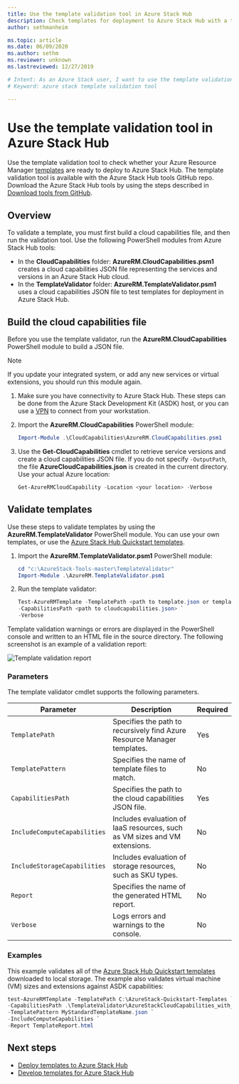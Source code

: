 ```yaml
---
title: Use the template validation tool in Azure Stack Hub 
description: Check templates for deployment to Azure Stack Hub with a template validation tool.
author: sethmanheim

ms.topic: article
ms.date: 06/09/2020
ms.author: sethm
ms.reviewer: unknown
ms.lastreviewed: 12/27/2019

# Intent: As an Azure Stack user, I want to use the template validation tool so I can see if my templates are ready to deploy.
# Keyword: azure stack template validation tool

---
```



# Use the template validation tool in Azure Stack Hub

Use the template validation tool to check whether your Azure Resource Manager [templates](azure-stack-arm-templates.md) are ready to deploy to Azure Stack Hub. The template validation tool is available with the Azure Stack Hub tools GitHub repo. Download the Azure Stack Hub tools by using the steps described in [Download tools from GitHub](../operator/azure-stack-powershell-download.md).

## Overview

To validate a template, you must first build a cloud capabilities file, and then run the validation tool. Use the following PowerShell modules from Azure Stack Hub tools:

- In the **CloudCapabilities** folder: **AzureRM.CloudCapabilities.psm1** creates a cloud capabilities JSON file representing the services and versions in an Azure Stack Hub cloud.
- In the **TemplateValidator** folder: **AzureRM.TemplateValidator.psm1** uses a cloud capabilities JSON file to test templates for deployment in Azure Stack Hub.

## Build the cloud capabilities file

Before you use the template validator, run the **AzureRM.CloudCapabilities** PowerShell module to build a JSON file.

> [!NOTE]
> If you update your integrated system, or add any new services or virtual extensions, you should run this module again.

1. Make sure you have connectivity to Azure Stack Hub. These steps can be done from the Azure Stack Development Kit (ASDK) host, or you can use a [VPN](../asdk/asdk-connect.md#connect-to-azure-stack-using-vpn) to connect from your workstation.
2. Import the **AzureRM.CloudCapabilities** PowerShell module:

    ```powershell
    Import-Module .\CloudCapabilities\AzureRM.CloudCapabilities.psm1
    ```

3. Use the **Get-CloudCapabilities** cmdlet to retrieve service versions and create a cloud capabilities JSON file. If you do not specify `-OutputPath`, the file **AzureCloudCapabilities.json** is created in the current directory. Use your actual Azure location:

    ```powershell
    Get-AzureRMCloudCapability -Location <your location> -Verbose
    ```

## Validate templates

Use these steps to validate templates by using the **AzureRM.TemplateValidator** PowerShell module. You can use your own templates, or use the [Azure Stack Hub Quickstart templates](https://github.com/Azure/AzureStack-QuickStart-Templates).

1. Import the **AzureRM.TemplateValidator.psm1** PowerShell module:

    ```powershell
    cd "c:\AzureStack-Tools-master\TemplateValidator"
    Import-Module .\AzureRM.TemplateValidator.psm1
    ```

2. Run the template validator:

    ```powershell
    Test-AzureRMTemplate -TemplatePath <path to template.json or template folder> `
    -CapabilitiesPath <path to cloudcapabilities.json> `
    -Verbose
    ```

Template validation warnings or errors are displayed in the PowerShell console and written to an HTML file in the source directory. The following screenshot is an example of a validation report:

![Template validation report](./media/azure-stack-validate-templates/image1.png)

### Parameters

The template validator cmdlet supports the following parameters.

| Parameter | Description | Required |
| ----- | -----| ----- |
| `TemplatePath` | Specifies the path to recursively find Azure Resource Manager templates. | Yes |
| `TemplatePattern` | Specifies the name of template files to match. | No |
| `CapabilitiesPath` | Specifies the path to the cloud capabilities JSON file. | Yes |
| `IncludeComputeCapabilities` | Includes evaluation of IaaS resources, such as VM sizes and VM extensions. | No |
| `IncludeStorageCapabilities` | Includes evaluation of storage resources, such as SKU types. | No |
| `Report` | Specifies the name of the generated HTML report. | No |
| `Verbose` | Logs errors and warnings to the console. | No|

### Examples

This example validates all of the [Azure Stack Hub Quickstart templates](https://github.com/Azure/AzureStack-QuickStart-Templates) downloaded to local storage. The example also validates virtual machine (VM) sizes and extensions against ASDK capabilities:

```powershell
test-AzureRMTemplate -TemplatePath C:\AzureStack-Quickstart-Templates `
-CapabilitiesPath .\TemplateValidator\AzureStackCloudCapabilities_with_AddOns_20170627.json `
-TemplatePattern MyStandardTemplateName.json `
-IncludeComputeCapabilities `
-Report TemplateReport.html
```

## Next steps

- [Deploy templates to Azure Stack Hub](azure-stack-arm-templates.md)
- [Develop templates for Azure Stack Hub](azure-stack-develop-templates.md)
